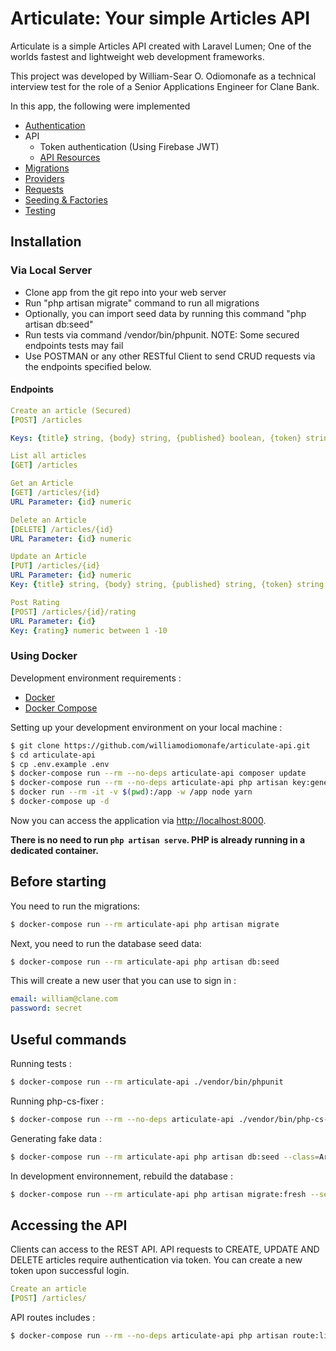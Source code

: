 # Articulate: Your simple Articles API

Articulate is a simple Articles API created with Laravel Lumen; One of the worlds fastest and lightweight web development frameworks.

This project was developed by William-Sear O. Odiomonafe as a technical interview test for the role of a Senior Applications Engineer for Clane Bank.

In this app, the following were implemented

- [Authentication](https://laravel.com/docs/6.0/authentication)
- API
  - Token authentication (Using Firebase JWT)
  - [API Resources](https://laravel.com/docs/6.0/eloquent-resources)
- [Migrations](https://laravel.com/docs/6.0/migrations)
- [Providers](https://laravel.com/docs/6.0/providers)
- [Requests](https://laravel.com/docs/6.0/validation#form-request-validation)
- [Seeding & Factories](https://laravel.com/docs/6.0/seeding)
- [Testing](https://laravel.com/docs/6.0/testing)

## Installation
### Via Local Server
- Clone app from the git repo into your web server
- Run "php artisan migrate" command to run all migrations
- Optionally, you can import seed data by running this command "php artisan db:seed"
- Run tests via command /vendor/bin/phpunit. 
NOTE: Some secured endpoints tests may fail
- Use POSTMAN or any other RESTful Client to send CRUD requests via the endpoints specified below.


#### Endpoints
```yml
Create an article (Secured)
[POST] /articles

Keys: {title} string, {body} string, {published} boolean, {token} string

List all articles
[GET] /articles

Get an Article
[GET] /articles/{id}
URL Parameter: {id} numeric

Delete an Article
[DELETE] /articles/{id}
URL Parameter: {id} numeric

Update an Article
[PUT] /articles/{id}
URL Parameter: {id} numeric
Key: {title} string, {body} string, {published} string, {token} string

Post Rating
[POST] /articles/{id}/rating
URL Parameter: {id}
Key: {rating} numeric between 1 -10
```




### Using Docker
Development environment requirements :
- [Docker](https://www.docker.com)
- [Docker Compose](https://docs.docker.com/compose/install/)

Setting up your development environment on your local machine :
```bash
$ git clone https://github.com/williamodiomonafe/articulate-api.git
$ cd articulate-api
$ cp .env.example .env
$ docker-compose run --rm --no-deps articulate-api composer update
$ docker-compose run --rm --no-deps articulate-api php artisan key:generate
$ docker run --rm -it -v $(pwd):/app -w /app node yarn
$ docker-compose up -d
```

Now you can access the application via [http://localhost:8000](http://localhost:8000).

**There is no need to run ```php artisan serve```. PHP is already running in a dedicated container.**

## Before starting
You need to run the migrations:
```bash
$ docker-compose run --rm articulate-api php artisan migrate
```

Next, you need to run the database seed data:
```bash
$ docker-compose run --rm articulate-api php artisan db:seed
```


This will create a new user that you can use to sign in :
```yml
email: william@clane.com
password: secret
```

## Useful commands
Running tests :
```bash
$ docker-compose run --rm articulate-api ./vendor/bin/phpunit
```

Running php-cs-fixer :
```bash
$ docker-compose run --rm --no-deps articulate-api ./vendor/bin/php-cs-fixer fix --config=.php_cs --verbose --dry-run --diff
```

Generating fake data :
```bash
$ docker-compose run --rm articulate-api php artisan db:seed --class=ArticlesTableSeeder
```

In development environnement, rebuild the database :
```bash
$ docker-compose run --rm articulate-api php artisan migrate:fresh --seed
```

## Accessing the API

Clients can access to the REST API. API requests to CREATE, UPDATE AND DELETE articles require authentication via token. You can create a new token upon successful login.

```yml
Create an article
[POST] /articles/
```


API routes includes :

```bash
$ docker-compose run --rm --no-deps articulate-api php artisan route:list --path=api
```